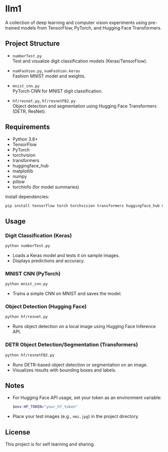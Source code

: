 # llm1

A collection of deep learning and computer vision experiments using pre-trained models from  TensorFlow, PyTorch, and Hugging Face Transformers.

## Project Structure

- `numberTest.py`  
  Test and visualize digit classification models (Keras/TensorFlow).

- `numFashion.py`, `numFashion.keras`  
  Fashion MNIST model and weights.

- `mnist_cnn.py`  
  PyTorch CNN for MNIST digit classification.

- `hf/resnet.py`, `hf/resnetFB2.py`  
  Object detection and segmentation using Hugging Face Transformers (DETR, ResNet).

## Requirements

- Python 3.8+
- TensorFlow
- PyTorch
- torchvision
- transformers
- huggingface_hub
- matplotlib
- numpy
- pillow
- torchinfo (for model summaries)

Install dependencies:
```bash
pip install tensorflow torch torchvision transformers huggingface_hub matplotlib numpy pillow torchinfo
```

## Usage

### Digit Classification (Keras)
```bash
python numberTest.py
```
- Loads a Keras model and tests it on sample images.
- Displays predictions and accuracy.

### MNIST CNN (PyTorch)
```bash
python mnist_cnn.py
```
- Trains a simple CNN on MNIST and saves the model.

### Object Detection (Hugging Face)
```bash
python hf/resnet.py
```
- Runs object detection on a local image using Hugging Face Inference API.

### DETR Object Detection/Segmentation (Transformers)
```bash
python hf/resnetFB2.py
```
- Runs DETR-based object detection or segmentation on an image.
- Visualizes results with bounding boxes and labels.

## Notes

- For Hugging Face API usage, set your token as an environment variable:
  ```powershell
  $env:HF_TOKEN="your_hf_token"
  ```
- Place your test images (e.g., `nmi.jpg`) in the project directory.

## License

This project is for self learning and sharing. 